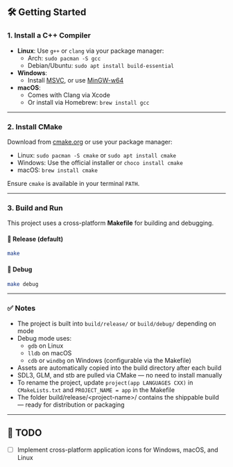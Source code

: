 ## 🛠 Getting Started

### 1. **Install a C++ Compiler**

- **Linux**: Use `g++` or `clang` via your package manager:
  - Arch: `sudo pacman -S gcc`
  - Debian/Ubuntu: `sudo apt install build-essential`
- **Windows**:
  - Install [MSVC](https://visualstudio.microsoft.com/visual-cpp-build-tools/), or use [MinGW-w64](http://mingw-w64.org/)
- **macOS**:
  - Comes with Clang via Xcode
  - Or install via Homebrew: `brew install gcc`

---

### 2. **Install CMake**

Download from [cmake.org](https://cmake.org/download/) or use your package manager:

- Linux: `sudo pacman -S cmake` or `sudo apt install cmake`
- Windows: Use the official installer or `choco install cmake`
- macOS: `brew install cmake`

Ensure `cmake` is available in your terminal `PATH`.

---

### 3. **Build and Run**

This project uses a cross-platform **Makefile** for building and debugging.

#### 🔧 Release (default)

```bash
make
```

#### 🐛 Debug

```bash
make debug
```

---

### ✅ Notes

- The project is built into `build/release/` or `build/debug/` depending on mode
- Debug mode uses:
  - `gdb` on Linux  
  - `lldb` on macOS  
  - `cdb` or `windbg` on Windows (configurable via the Makefile)
- Assets are automatically copied into the build directory after each build
- SDL3, GLM, and stb are pulled via CMake — no need to install manually
- To rename the project, update `project(app LANGUAGES CXX)` in `CMakeLists.txt` and `PROJECT_NAME = app` in the Makefile
- The folder build/release/\<project-name\>/ contains the shippable build — ready for distribution or packaging

---

## 📝 TODO

- [ ] Implement cross-platform application icons for Windows, macOS, and Linux
